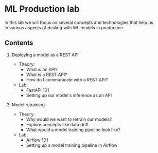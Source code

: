 # ML Production lab

In this lab we will focus on several concepts and technologies that help us in various aspects of dealing with ML models in production.

## Contents

1. Deploying a model as a REST API
   - Theory: 
     - What is an API?
     - What is a REST API?
     - How do I communicate with a REST API?
   - Lab:
     - FastAPI 101
     - Setting up our model's inference as an API

2. Model retraining
   - Theory:
     - Why would we want to retrain our models?
     - Explore concepts like data drift
     - What would a model training pipeline look like?
   - Lab:
     - Airflow 101
     - Setting up a model training pipeline in Airflow